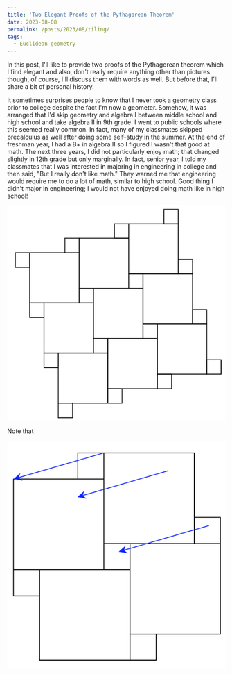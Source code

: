 ```yaml
---
title: 'Two Elegant Proofs of the Pythagorean Theorem'
date: 2023-08-08
permalink: /posts/2023/08/tiling/
tags:
  - Euclidean geometry
---
```


In this post, I'll like to provide two proofs of the Pythagorean theorem which I find elegant and also, don't really require anything other than pictures though, of course, I'll discuss them with words as well. But before that, I'll share a bit of personal history.

It sometimes surprises people to know that I never took a geometry class prior to college despite the fact I'm now a geometer. Somehow, it was arranged that I'd skip geometry and algebra I between middle school and high school and take algebra II in 9th grade. I went to public schools where this seemed really common. In fact, many of my classmates skipped precalculus as well after doing some self-study in the summer. At the end of freshman year, I had a B+ in algebra II so I figured I wasn't that good at math. The next three years, I did not particularly enjoy math; that changed slightly in 12th grade but only marginally. In fact, senior year, I told my classmates that I was interested in majoring in engineering in college and then said, "But I really don't like math." They warned me that engineering would require me to do a lot of math, similar to high school. Good thing I didn't major in engineering; I would not have enjoyed doing math like in high school!

![tile.png](tile.png)

Note that

![translation.png](translation.png)
